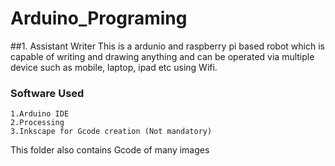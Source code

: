 # Arduino_Programing

##1. Assistant Writer
This is a ardunio and raspberry pi based robot which is capable of writing and drawing anything and can be operated via multiple device such as mobile, laptop, ipad etc using Wifi.
### Software Used
```
1.Arduino IDE
2.Processing
3.Inkscape for Gcode creation (Not mandatory)
```
This folder also contains Gcode of many images 
